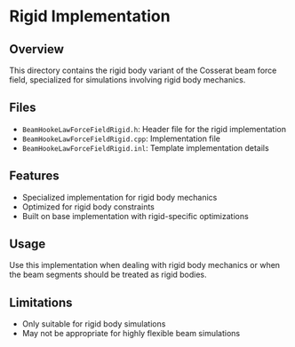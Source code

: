 # Rigid Implementation

## Overview
This directory contains the rigid body variant of the Cosserat beam force field, specialized for simulations involving rigid body mechanics.

## Files
- `BeamHookeLawForceFieldRigid.h`: Header file for the rigid implementation
- `BeamHookeLawForceFieldRigid.cpp`: Implementation file
- `BeamHookeLawForceFieldRigid.inl`: Template implementation details

## Features
- Specialized implementation for rigid body mechanics
- Optimized for rigid body constraints
- Built on base implementation with rigid-specific optimizations

## Usage
Use this implementation when dealing with rigid body mechanics or when the beam segments should be treated as rigid bodies.

## Limitations
- Only suitable for rigid body simulations
- May not be appropriate for highly flexible beam simulations
